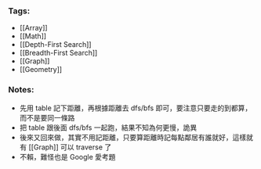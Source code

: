 ### Tags:
- [[Array]]
- [[Math]]
- [[Depth-First Search]]
- [[Breadth-First Search]]
- [[Graph]]
- [[Geometry]]
### Notes:
- 先用 table 記下距離，再根據距離去 dfs/bfs 即可，要注意只要走的到都算，而不是要同一條路
- 把 table 跟後面 dfs/bfs 一起跑，結果不知為何更慢，詭異
- 後來又回來做，其實不用記距離，只要算距離時記每點鄰居有誰就好，這樣就有 [[Graph]] 可以 traverse 了
- 不賴，難怪也是 Google 愛考題


